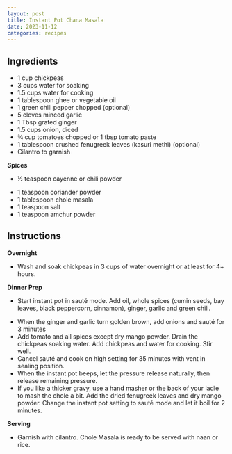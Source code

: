 ```yaml
---
layout: post
title: Instant Pot Chana Masala
date: 2023-11-12
categories: recipes
---
```

Ingredients
--
- 1 cup chickpeas
- 3 cups water for soaking
- 1.5 cups water for cooking
- 1 tablespoon ghee or vegetable oil
- 1 green chili pepper chopped (optional)
- 5 cloves minced garlic
- 1 Tbsp grated ginger
- 1.5 cups onion, diced
- ¾ cup tomatoes chopped or 1 tbsp tomato paste
- 1 tablespoon crushed fenugreek leaves (kasuri methi) (optional)
- Cilantro to garnish
 
**Spices**
* ½ teaspoon cayenne or chili powder
- 1 teaspoon coriander powder
- 1 tablespoon chole masala
- 1 teaspoon salt
- 1 teaspoon amchur powder

Instructions
--

**Overnight**
- Wash and soak chickpeas in 3 cups of water overnight or at least for 4+ hours.

**Dinner Prep**
* Start instant pot in sauté mode. Add oil, whole spices (cumin seeds, bay leaves, black peppercorn, cinnamon), ginger, garlic and green chili.  
- When the ginger and garlic turn golden brown, add onions and sauté for 3 minutes
- Add tomato and all spices except dry mango powder. Drain the chickpeas soaking water. Add chickpeas and water for cooking. Stir well.
- Cancel sauté and cook on high setting for 35 minutes with vent in sealing position.
- When the instant pot beeps, let the pressure release naturally, then release remaining pressure.
- If you like a thicker gravy, use a hand masher or the back of your ladle to mash the chole a bit. Add the dried fenugreek leaves and dry mango powder. Change the instant pot setting to sauté mode and let it boil for 2 minutes.

**Serving**
- Garnish with cilantro. Chole Masala is ready to be served with naan or rice.